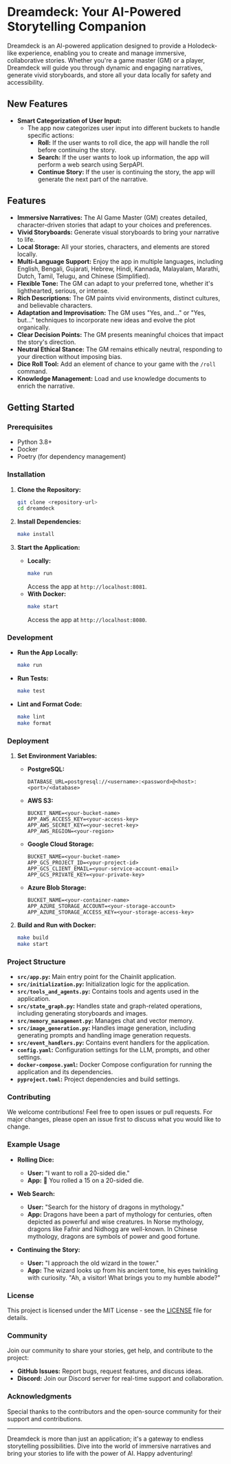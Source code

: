# Dreamdeck: Your AI-Powered Storytelling Companion

Dreamdeck is an AI-powered application designed to provide a Holodeck-like experience, enabling you to create and manage immersive, collaborative stories. Whether you're a game master (GM) or a player, Dreamdeck will guide you through dynamic and engaging narratives, generate vivid storyboards, and store all your data locally for safety and accessibility.

## New Features

- **Smart Categorization of User Input:**
  - The app now categorizes user input into different buckets to handle specific actions:
    - **Roll:** If the user wants to roll dice, the app will handle the roll before continuing the story.
    - **Search:** If the user wants to look up information, the app will perform a web search using SerpAPI.
    - **Continue Story:** If the user is continuing the story, the app will generate the next part of the narrative.

## Features

- **Immersive Narratives:** The AI Game Master (GM) creates detailed, character-driven stories that adapt to your choices and preferences.
- **Vivid Storyboards:** Generate visual storyboards to bring your narrative to life.
- **Local Storage:** All your stories, characters, and elements are stored locally.
- **Multi-Language Support:** Enjoy the app in multiple languages, including English, Bengali, Gujarati, Hebrew, Hindi, Kannada, Malayalam, Marathi, Dutch, Tamil, Telugu, and Chinese (Simplified).
- **Flexible Tone:** The GM can adapt to your preferred tone, whether it's lighthearted, serious, or intense.
- **Rich Descriptions:** The GM paints vivid environments, distinct cultures, and believable characters.
- **Adaptation and Improvisation:** The GM uses "Yes, and…" or "Yes, but…" techniques to incorporate new ideas and evolve the plot organically.
- **Clear Decision Points:** The GM presents meaningful choices that impact the story's direction.
- **Neutral Ethical Stance:** The GM remains ethically neutral, responding to your direction without imposing bias.
- **Dice Roll Tool:** Add an element of chance to your game with the `/roll` command.
- **Knowledge Management:** Load and use knowledge documents to enrich the narrative.

## Getting Started

### Prerequisites

- Python 3.8+
- Docker
- Poetry (for dependency management)

### Installation

1. **Clone the Repository:**
   ```sh
   git clone <repository-url>
   cd dreamdeck
   ```

2. **Install Dependencies:**
   ```sh
   make install
   ```

3. **Start the Application:**
   - **Locally:**
     ```sh
     make run
     ```
     Access the app at `http://localhost:8081`.
   - **With Docker:**
     ```sh
     make start
     ```
     Access the app at `http://localhost:8080`.

### Development

- **Run the App Locally:**
  ```sh
  make run
  ```

- **Run Tests:**
  ```sh
  make test
  ```

- **Lint and Format Code:**
  ```sh
  make lint
  make format
  ```

### Deployment

1. **Set Environment Variables:**
   - **PostgreSQL:**
     ```env
     DATABASE_URL=postgresql://<username>:<password>@<host>:<port>/<database>
     ```
   - **AWS S3:**
     ```env
     BUCKET_NAME=<your-bucket-name>
     APP_AWS_ACCESS_KEY=<your-access-key>
     APP_AWS_SECRET_KEY=<your-secret-key>
     APP_AWS_REGION=<your-region>
     ```
   - **Google Cloud Storage:**
     ```env
     BUCKET_NAME=<your-bucket-name>
     APP_GCS_PROJECT_ID=<your-project-id>
     APP_GCS_CLIENT_EMAIL=<your-service-account-email>
     APP_GCS_PRIVATE_KEY=<your-private-key>
     ```
   - **Azure Blob Storage:**
     ```env
     BUCKET_NAME=<your-container-name>
     APP_AZURE_STORAGE_ACCOUNT=<your-storage-account>
     APP_AZURE_STORAGE_ACCESS_KEY=<your-storage-access-key>
     ```

2. **Build and Run with Docker:**
   ```sh
   make build
   make start
   ```

### Project Structure

- **`src/app.py`:** Main entry point for the Chainlit application.
- **`src/initialization.py`:** Initialization logic for the application.
- **`src/tools_and_agents.py`:** Contains tools and agents used in the application.
- **`src/state_graph.py`:** Handles state and graph-related operations, including generating storyboards and images.
- **`src/memory_management.py`:** Manages chat and vector memory.
- **`src/image_generation.py`:** Handles image generation, including generating prompts and handling image generation requests.
- **`src/event_handlers.py`:** Contains event handlers for the application.
- **`config.yaml`:** Configuration settings for the LLM, prompts, and other settings.
- **`docker-compose.yaml`:** Docker Compose configuration for running the application and its dependencies.
- **`pyproject.toml`:** Project dependencies and build settings.

### Contributing

We welcome contributions! Feel free to open issues or pull requests. For major changes, please open an issue first to discuss what you would like to change.

### Example Usage

- **Rolling Dice:**
  - **User:** "I want to roll a 20-sided die."
  - **App:** 🎲 You rolled a 15 on a 20-sided die.

- **Web Search:**
  - **User:** "Search for the history of dragons in mythology."
  - **App:** Dragons have been a part of mythology for centuries, often depicted as powerful and wise creatures. In Norse mythology, dragons like Fafnir and Nidhogg are well-known. In Chinese mythology, dragons are symbols of power and good fortune.

- **Continuing the Story:**
  - **User:** "I approach the old wizard in the tower."
  - **App:** The wizard looks up from his ancient tome, his eyes twinkling with curiosity. "Ah, a visitor! What brings you to my humble abode?"

### License

This project is licensed under the MIT License - see the [LICENSE](LICENSE) file for details.

### Community

Join our community to share your stories, get help, and contribute to the project:
- **GitHub Issues:** Report bugs, request features, and discuss ideas.
- **Discord:** Join our Discord server for real-time support and collaboration.

### Acknowledgments

Special thanks to the contributors and the open-source community for their support and contributions.

---

Dreamdeck is more than just an application; it's a gateway to endless storytelling possibilities. Dive into the world of immersive narratives and bring your stories to life with the power of AI. Happy adventuring!
